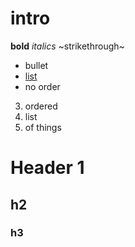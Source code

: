 # intro

**bold**
_italics_
~strikethrough~

- bullet
- [list](https:/i/nnovation.fsu.edu)
- no order

3. ordered
2. list
3. of things

# Header 1
## h2
### h3
